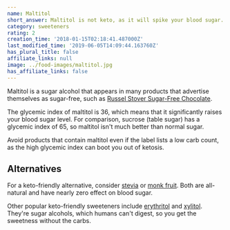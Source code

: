 ```yaml
---
name: Maltitol
short_answer: Maltitol is not keto, as it will spike your blood sugar.
category: sweeteners
rating: 2
creation_time: '2018-01-15T02:18:41.487000Z'
last_modified_time: '2019-06-05T14:09:44.163760Z'
has_plural_title: false
affiliate_links: null
image: ../food-images/maltitol.jpg
has_affiliate_links: false
---
```

Maltitol is a sugar alcohol that appears in many products that advertise themselves as sugar-free, such as [Russel Stover Sugar-Free Chocolate](/russell-stover-sugar-free-chocolate-candy).

The glycemic index of maltitol is 36, which means that it significantly raises your blood sugar level. For comparison, sucrose (table sugar) has a glycemic index of 65, so maltitol isn't much better than normal sugar.

Avoid products that contain maltitol even if the label lists a low carb count, as the high glycemic index can boot you out of ketosis.

## Alternatives

For a keto-friendly alternative, consider [stevia](/stevia) or [monk fruit](/monk-fruit). Both are all-natural and have nearly zero effect on blood sugar.

Other popular keto-friendly sweeteners include [erythritol](/erythritol) and [xylitol](/xylitol). They're sugar alcohols, which humans can't digest, so you get the sweetness without the carbs.
